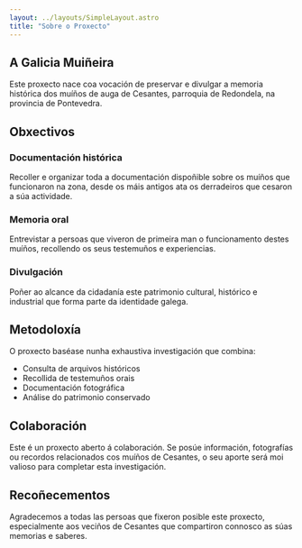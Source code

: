 ```yaml
---
layout: ../layouts/SimpleLayout.astro
title: "Sobre o Proxecto"
---
```


## A Galicia Muiñeira

Este proxecto nace coa vocación de preservar e divulgar a memoria histórica dos muíños de auga de Cesantes, parroquia de Redondela, na provincia de Pontevedra.

## Obxectivos

### Documentación histórica
Recoller e organizar toda a documentación dispoñible sobre os muíños que funcionaron na zona, desde os máis antigos ata os derradeiros que cesaron a súa actividade.

### Memoria oral
Entrevistar a persoas que viveron de primeira man o funcionamento destes muíños, recollendo os seus testemuños e experiencias.

### Divulgación
Poñer ao alcance da cidadanía este patrimonio cultural, histórico e industrial que forma parte da identidade galega.

## Metodoloxía

O proxecto baséase nunha exhaustiva investigación que combina:
- Consulta de arquivos históricos
- Recollida de testemuños orais
- Documentación fotográfica
- Análise do patrimonio conservado

## Colaboración

Este é un proxecto aberto á colaboración. Se posúe información, fotografías ou recordos relacionados cos muíños de Cesantes, o seu aporte será moi valioso para completar esta investigación.

## Recoñecementos

Agradecemos a todas las persoas que fixeron posible este proxecto, especialmente aos veciños de Cesantes que compartiron connosco as súas memorias e saberes.